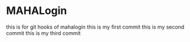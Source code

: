 # MAHALogin
this is for git hooks  of mahalogin
this is my first commit
this is my second commit
this is my third commit
